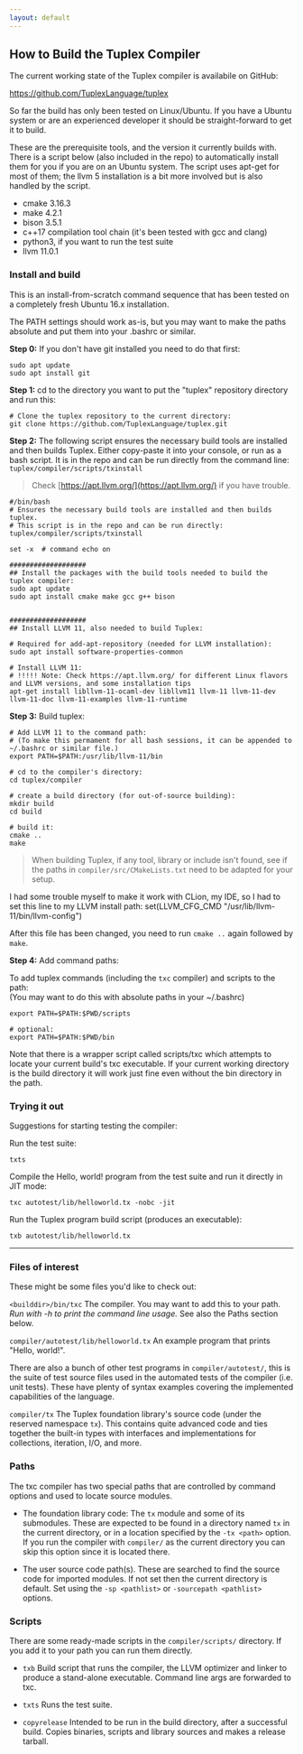 ```yaml
---
layout: default
---
```

## How to Build the Tuplex Compiler

The current working state of the Tuplex compiler is availabile on GitHub:

<a href="https://github.com/TuplexLanguage/tuplex" target="_blank">https://github.com/TuplexLanguage/tuplex</a>

So far the build has only been tested on Linux/Ubuntu. If you have a Ubuntu system or are an experienced developer it should be straight-forward to get it to build.

These are the prerequisite tools, and the version it currently builds with. There is a script below (also included in the repo) to automatically install them for you if you are on an Ubuntu system. The script uses apt-get for most of them; the llvm 5 installation is a bit more involved but is also handled by the script.

* cmake 3.16.3
* make 4.2.1
* bison 3.5.1
* c++17 compilation tool chain (it's been tested with gcc and clang)
* python3, if you want to run the test suite
* llvm 11.0.1

### Install and build

This is an install-from-scratch command sequence that has been tested on a completely fresh Ubuntu 16.x installation.

The PATH settings should work as-is, but you may want to make the paths absolute and put them into your .bashrc or similar.

**Step 0:** If you don't have git installed you need to do that first:

```
sudo apt update
sudo apt install git
```

**Step 1:** cd to the directory you want to put the "tuplex" repository directory and run this:

```
# Clone the tuplex repository to the current directory:
git clone https://github.com/TuplexLanguage/tuplex.git
```

**Step 2:**
The following script ensures the necessary build tools are installed and then builds Tuplex.
Either copy-paste it into your console, or run as a bash script.
It is in the repo and can be run directly from the command line: `tuplex/compiler/scripts/txinstall`

> Check [https://apt.llvm.org/](https://apt.llvm.org/) if you have trouble.

```
#/bin/bash
# Ensures the necessary build tools are installed and then builds tuplex.
# This script is in the repo and can be run directly:  tuplex/compiler/scripts/txinstall

set -x  # command echo on

###################
## Install the packages with the build tools needed to build the tuplex compiler:
sudo apt update
sudo apt install cmake make gcc g++ bison


###################
## Install LLVM 11, also needed to build Tuplex:

# Required for add-apt-repository (needed for LLVM installation):
sudo apt install software-properties-common

# Install LLVM 11:
# !!!!! Note: Check https://apt.llvm.org/ for different Linux flavors and LLVM versions, and some installation tips
apt-get install libllvm-11-ocaml-dev libllvm11 llvm-11 llvm-11-dev llvm-11-doc llvm-11-examples llvm-11-runtime
```

**Step 3:** Build tuplex:

```
# Add LLVM 11 to the command path:
# (To make this permament for all bash sessions, it can be appended to ~/.bashrc or similar file.)
export PATH=$PATH:/usr/lib/llvm-11/bin

# cd to the compiler's directory:
cd tuplex/compiler

# create a build directory (for out-of-source building):
mkdir build
cd build

# build it:
cmake ..
make
```

> When building Tuplex, if any tool, library or include isn't found, see if the paths in `compiler/src/CMakeLists.txt` need to be adapted for your setup.

I had some trouble myself to make it work with CLion, my IDE, so I had to set this line to my LLVM install path:
set(LLVM_CFG_CMD "/usr/lib/llvm-11/bin/llvm-config")

After this file has been changed, you need to run `cmake ..` again followed by `make`.

**Step 4:** Add command paths:

To add tuplex commands (including the `txc` compiler) and scripts to the path:
<br>(You may want to do this with absolute paths in your ~/.bashrc)

```
export PATH=$PATH:$PWD/scripts

# optional:
export PATH=$PATH:$PWD/bin
```

Note that there is a wrapper script called scripts/txc which attempts to locate your current build's txc executable. If your current working directory is the build directory it will work just fine even without the bin directory in the path.

### Trying it out

Suggestions for starting testing the compiler:

Run the test suite:

    txts

Compile the Hello, world! program from the test suite and run it directly in JIT mode:

    txc autotest/lib/helloworld.tx -nobc -jit

Run the Tuplex program build script (produces an executable):

    txb autotest/lib/helloworld.tx

---

### Files of interest

These might be some files you'd like to check out:

`<builddir>/bin/txc` The compiler. You may want to add this to your path. *Run with -h to print the command line usage.* See also the Paths section below.

`compiler/autotest/lib/helloworld.tx` An example program that prints "Hello, world!".

There are also a bunch of other test programs in `compiler/autotest/`, this is the suite of test source files used in the automated tests of the compiler (i.e. unit tests). These have plenty of syntax examples covering the implemented capabilities of the language.

`compiler/tx` The Tuplex foundation library's source code (under the reserved namespace `tx`). This contains quite advanced code and ties together the built-in types with interfaces and implementations for collections, iteration, I/O, and more.


### Paths

The txc compiler has two special paths that are controlled by command options and used to locate source modules.

* The foundation library code: The `tx` module and some of its submodules. These are expected to be found in a directory named `tx` in the current directory, or in a location specified by the `-tx <path>` option. If you run the compiler with `compiler/` as the current directory you can skip this option since it is located there.

* The user source code path(s). These are searched to find the source code for imported modules. If not set then the current directory is default. Set using the `-sp <pathlist>` or `-sourcepath <pathlist>` options.


### Scripts

There are some ready-made scripts in the `compiler/scripts/` directory. If you add it to your path you can run them directly.

* `txb`
Build script that runs the compiler, the LLVM optimizer and linker to produce a stand-alone executable. Command line args are forwarded to txc.

* `txts`
Runs the test suite.

* `copyrelease`
Intended to be run in the build directory, after a successful build. Copies binaries, scripts and library sources and makes a release tarball.
